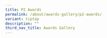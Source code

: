 ```yaml
---
title: P2 Awards
permalink: /about/awards-gallery/p2-awards/
variant: tiptap
description: ""
third_nav_title: Awards Gallery
---
```

